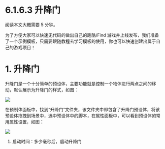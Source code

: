 # 6.1.6.3 升降门

阅读本文大概需要 5 分钟。

为了方便大家可以快速无代码的做出自己的跑酷/Find 游戏并上线发布，我们准备了一个示例模板，只需要跟随教程去学习模板的使用，你也可以快速创建出属于自己的游戏项目！

# 1. 升降门

升降门是一个十分简单的预设体，主要功能就是控制一个物体进行两点之间的移动，默认展示为升降门的样式，如图：

![](https:/wstatic-a1.233leyuan.com/productdocs/static/boxcnhVX6yCRpFZPldXnFjkIFcc.gif)

在预制体面板中，找到“升降门”文件夹，该文件夹中即包含了升降门预设体，将该预设体拖拽到场景中，选中预设体中的脚本，在属性面板中，可以看到预设体的常用属性设置，如图：

![](https:/wstatic-a1.233leyuan.com/productdocs/static/boxcn8HnYlR4L0SjSnOukXLtyed.png)

1. 启动时间：多少毫秒后，启动升降门
